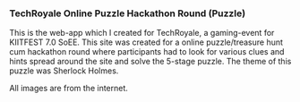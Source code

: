 ### TechRoyale Online Puzzle Hackathon Round (Puzzle)

This is the web-app which I created for TechRoyale, a gaming-event for KIITFEST 7.0 SoEE. This site was created for a online puzzle/treasure hunt cum hackathon round where participants had to look for various clues and hints spread around the site and solve the 5-stage puzzle. The theme of this puzzle was Sherlock Holmes.

All images are from the internet.

